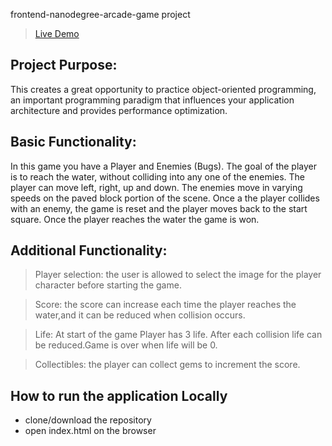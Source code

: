 frontend-nanodegree-arcade-game project 
> [Live Demo](https://archanabansal88.github.io/classic-arcade-game/)

## Project Purpose:

This creates a great opportunity to practice object-oriented programming, an important programming paradigm that influences your application architecture and provides performance optimization.

## Basic Functionality:

In this game you have a Player and Enemies (Bugs). The goal of the player is to reach the water, without colliding into any one of the enemies. The player can move left, right, up and down. The enemies move in varying speeds on the paved block portion of the scene. Once a the player collides with an enemy, the game is reset and the player moves back to the start square. Once the player reaches the water the game is won.

## Additional Functionality:

> Player selection: the user is allowed to select the image for the player character before starting the game. 

> Score: the score can increase each time the player reaches the water,and it can be reduced when collision occurs.

> Life: At start of the game Player has 3 life. After each collision life can be reduced.Game is over when life will be 0.

> Collectibles: the player can collect gems to increment the score.

## How to run the application Locally

* clone/download the repository
* open index.html on the browser